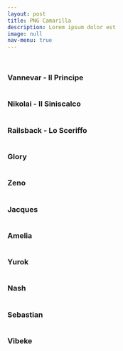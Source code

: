 ```yaml
---
layout: post
title: PNG Camarilla
description: Lorem ipsum dolor est
image: null
nav-menu: true
---
```

<span class="image fit"><img src="assets/images/camarilla.jpg" alt="" /></span>
<div class="box alt">
	<div class="row 50% uniform">
		<div class="4u"><span class="image fit"><img src="assets/images/vannevar.jpg" alt="" /></span><h3>Vannevar - Il Principe</h3></div>
		<div class="4u"><span class="image fit"><img src="assets/images/nikolai.jpg" alt="" /></span><h3>Nikolai - Il Siniscalco</h3></div>
		<div class="4u$"><span class="image fit"><img src="assets/images/railsback.jpg" alt="" /></span><h3>Railsback - Lo Sceriffo</h3></div>
		<!-- Break -->
		<div class="4u"><span class="image fit"><img src="assets/images/glory.jpg" alt="" /></span><h3>Glory</h3></div>
		<div class="4u"><span class="image fit"><img src="assets/images/zeno.jpg" alt="" /></span><h3>Zeno</h3></div>
		<div class="4u$"><span class="image fit"><img src="assets/images/jacques.jpg" alt="" /></span><h3>Jacques</h3></div>
		<!-- Break -->
		<div class="4u"><span class="image fit"><img src="assets/images/amelia.jpg" alt="" /></span><h3>Amelia</h3></div>
		<div class="4u"><span class="image fit"><img src="assets/images/yurok.jpg" alt="" /></span><h3>Yurok</h3></div>
		<div class="4u"><span class="image fit"><img src="assets/images/nash.jpg" alt="" /></span><h3>Nash</h3></div>
               <!-- Break -->
		<div class="4u"><span class="image fit"><img src="assets/images/sebastian.jpg" alt="" /></span><h3>Sebastian</h3></div>
               <div class="4u"><span class="image fit"><img src="assets/images/vibeke.jpg" alt="" /></span><h3>Vibeke</h3></div>
	</div>
</div>
